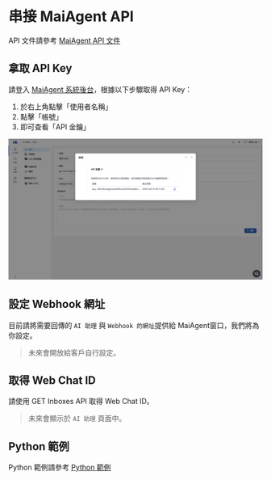 # 串接 MaiAgent API

API 文件請參考 [MaiAgent API 文件](https://documenter.getpostman.com/view/36982281/2sAXjQ3AgP#2030354f-8af9-4cf0-ad35-79d42836ae88)

## 拿取 API Key

請登入 [MaiAgent 系統後台](https://admin.maiagent.ai/)，根據以下步驟取得 API Key：

1. 於右上角點擊「使用者名稱」
2. 點擊「帳號」
3. 即可查看「API 金鑰」

![image](images/get_api_key.png)

## 設定 Webhook 網址

目前請將需要回傳的 `AI 助理` 與 `Webhook 的網址`提供給 MaiAgent窗口，我們將為你設定。

> 未來會開放給客戶自行設定。

## 取得 Web Chat ID

請使用 GET Inboxes API 取得 Web Chat ID。

> 未來會顯示於 `AI 助理` 頁面中。

## Python 範例

Python 範例請參考 [Python 範例](python/send_messages/README.md)
